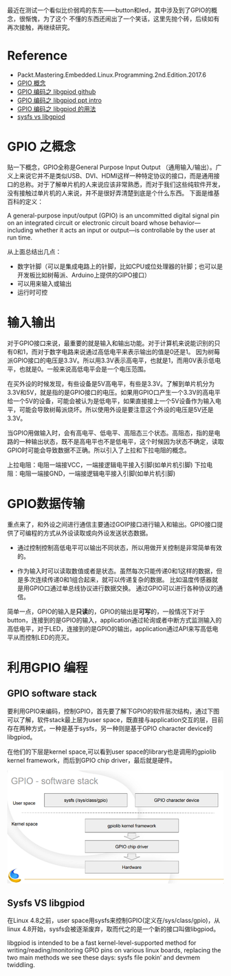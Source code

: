 
最近在测试一个看似比价弱鸡的东东——button和led，其中涉及到了GPIO的概念，很惭愧，为了这个
不懂的东西还闹出了一个笑话，这里先抛个砖，后续如有再次接触，再继续研究。

# Reference

- Packt.Mastering.Embedded.Linux.Programming.2nd.Edition.2017.6
- [GPIO 概念](https://www.ccarea.cn/archives/215)
- [GPIO 编码之 libgpiod github](https://github.com/brgl/libgpiod)
- [GPIO 编码之 libgpiod ppt intro](https://linuxpiter.com/system/attachments/files/000/001/532/original/Linux_Piter_2018_-_New_GPIO_interface_for_linux_userspace.pdf?1541021776)
- [GPIO 编码之 libgpiod 的用法](https://www.cnx-software.com/2017/11/03/learn-more-about-linuxs-new-gpio-user-space-subsystem-libgpiod/)
- [sysfs vs libgpiod](https://blog.adafruit.com/2018/11/26/sysfs-is-dead-long-live-libgpiod-libgpiod-for-linux-circuitpython/)

# GPIO 之概念

贴一下概念，GPIO全称是General Purpose Input Output （通用输入/输出）。广义上来说它并不是类似USB、DVI、HDMI这样一种特定协议的接口，而是通用接口的总称。对于了解单片机的人来说应该非常熟悉，而对于我们这些纯软件开发，没有接触过单片机的人来说，并不是很好弄清楚到底是个什么东西。 下面是维基百科的定义：

A general-purpose input/output (GPIO) is an uncommitted digital signal pin on an integrated circuit or electronic circuit board whose behavior—including whether it acts an input or output—is controllable by the user at run time.

从上面总结出几点：

- 数字针脚（可以是集成电路上的针脚，比如CPU或位处理器的针脚；也可以是开发板比如树莓派、Arduino上提供的GIPO接口）
- 可以用来输入或输出
- 运行时可控


# 输入输出

对于GPIO接口来说，最重要的就是输入和输出功能。对于计算机来说能识别的只有0和1，而对于数字电路来说通过高低电平来表示输出的值是0还是1。 因为树莓派GPIO接口的电压是3.3V。所以用3.3V表示高电平，也就是1，而用0V表示低电平，也就是0。一般来说高低电平会是一个电压范围。

在买外设的时候发现，有些设备是5V高电平，有些是3.3V。了解到单片机分为3.3V和5V，就是指的是GPIO接口的电压。如果用GPIO口产生一个3.3V的高电平给一个5V的设备，可能会被认为是低电平，如果直接接上一个5V设备作为输入电平，可能会导致树莓派烧坏。所以使用外设是要注意这个外设的电压是5V还是3.3V。

当GPIO用做输入时，会有高电平、低电平、高阻态三个状态。高阻态，指的是电路的一种输出状态，既不是高电平也不是低电平，这个时候因为状态不确定，读取GPIO时可能会导致数据不正确。所以引入了上拉和下拉电阻的概念。

上拉电阻：电阻一端接VCC，一端接逻辑电平接入引脚(如单片机引脚)
下拉电阻：电阻一端接GND，一端接逻辑电平接入引脚(如单片机引脚)


# GPIO数据传输

重点来了，和外设之间进行通信主要通过GOIP接口进行输入和输出。GPIO接口提供了可编程的方式从外设读取或向外设发送状态数据。

- 通过控制控制高低电平可以输出不同状态，所以用做开关控制是非常简单有效的。

- 作为输入时可以读取数值或者是状态。虽然每次只能传递0和1这样的数据，但是多次连续传递0和1组合起来，就可以传递复杂的数据。 比如温度传感器就是用GPIO口通过单总线协议进行数据交换。 通过GPIO可以进行各种协议的通信。

简单一点，GPIO的输入是**只读**的，GPIO的输出是**可写**的，一般情况下对于button，连接到的是GPIO的输入，application通过轮询或者中断方式监测输入的高低电平，对于LED，连接到的是GPIO的输出，application通过API来写高低电平从而控制LED的亮灭。


# 利用GPIO 编程

## GPIO software stack

要利用GPIO来编码，控制GPIO，首先要了解下GPIO的软件层次结构，通过下图可以了解，软件stack最上层为user space，既直接与application交互的层，目前存在两种方式，一种是基于sysfs，另一种则是基于GPIO character device的libgpiod。

在他们的下层是kernel space,可以看到user space的library也是调用的gpiolib kernel framework，而后到GPIO chip driver，最后就是硬件。

![gpio stack](./resource/gpio_stack.png)


## Sysfs VS libgpiod

在Linux 4.8之前，user space用sysfs来控制GPIO(定义在/sys/class/gpio)，从linux 4.8开始，sysfs会被逐渐废弃，取而代之的是一个新的接口叫做libgpiod。

libgpiod is intended to be a fast kernel-level-supported method for writing/reading/monitoring GPIO pins on various linux boards, replacing the two main methods we see these days: sysfs file pokin’ and devmem twiddling.